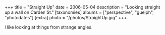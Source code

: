 +++
title = "Straight Up"
date = 2006-05-04
description = "Looking straight up a wall on Carden St."
[taxonomies]
albums = ["perspective", "guelph", "photodates"]
[extra]
photo = "/photos/StraightUp.jpg"
+++

I like looking at things from strange angles.
